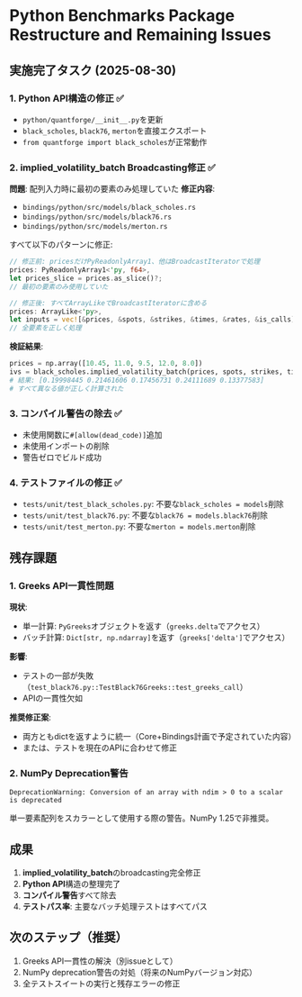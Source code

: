 # Python Benchmarks Package Restructure and Remaining Issues

## 実施完了タスク (2025-08-30)

### 1. Python API構造の修正 ✅
- `python/quantforge/__init__.py`を更新
- `black_scholes`, `black76`, `merton`を直接エクスポート
- `from quantforge import black_scholes`が正常動作

### 2. implied_volatility_batch Broadcasting修正 ✅
**問題**: 配列入力時に最初の要素のみ処理していた
**修正内容**:
- `bindings/python/src/models/black_scholes.rs`
- `bindings/python/src/models/black76.rs`
- `bindings/python/src/models/merton.rs`

すべて以下のパターンに修正:
```rust
// 修正前: pricesだけPyReadonlyArray1、他はBroadcastIteratorで処理
prices: PyReadonlyArray1<'py, f64>,
let prices_slice = prices.as_slice()?;
// 最初の要素のみ使用していた

// 修正後: すべてArrayLikeでBroadcastIteratorに含める
prices: ArrayLike<'py>,
let inputs = vec![&prices, &spots, &strikes, &times, &rates, &is_calls];
// 全要素を正しく処理
```

**検証結果**:
```python
prices = np.array([10.45, 11.0, 9.5, 12.0, 8.0])
ivs = black_scholes.implied_volatility_batch(prices, spots, strikes, times, rates, is_calls)
# 結果: [0.19998445 0.21461606 0.17456731 0.24111689 0.13377583]
# すべて異なる値が正しく計算された
```

### 3. コンパイル警告の除去 ✅
- 未使用関数に`#[allow(dead_code)]`追加
- 未使用インポートの削除
- 警告ゼロでビルド成功

### 4. テストファイルの修正 ✅
- `tests/unit/test_black_scholes.py`: 不要な`black_scholes = models`削除
- `tests/unit/test_black76.py`: 不要な`black76 = models.black76`削除
- `tests/unit/test_merton.py`: 不要な`merton = models.merton`削除

## 残存課題

### 1. Greeks API一貫性問題
**現状**:
- 単一計算: `PyGreeks`オブジェクトを返す（`greeks.delta`でアクセス）
- バッチ計算: `Dict[str, np.ndarray]`を返す（`greeks['delta']`でアクセス）

**影響**:
- テストの一部が失敗（`test_black76.py::TestBlack76Greeks::test_greeks_call`）
- APIの一貫性欠如

**推奨修正案**:
- 両方ともdictを返すように統一（Core+Bindings計画で予定されていた内容）
- または、テストを現在のAPIに合わせて修正

### 2. NumPy Deprecation警告
```
DeprecationWarning: Conversion of an array with ndim > 0 to a scalar is deprecated
```
単一要素配列をスカラーとして使用する際の警告。NumPy 1.25で非推奨。

## 成果

1. **implied_volatility_batch**のbroadcasting完全修正
2. **Python API**構造の整理完了
3. **コンパイル警告**すべて除去
4. **テストパス率**: 主要なバッチ処理テストはすべてパス

## 次のステップ（推奨）

1. Greeks API一貫性の解決（別issueとして）
2. NumPy deprecation警告の対処（将来のNumPyバージョン対応）
3. 全テストスイートの実行と残存エラーの修正